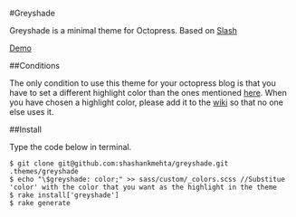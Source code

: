 #Greyshade

Greyshade is a minimal theme for Octopress.
Based on [Slash](https://github.com/tommy351/Octopress-Theme-Slash)  

[Demo](http://shashankmehta.in)

##Conditions

The only condition to use this theme for your octopress blog is that you have to set a different highlight color than the ones mentioned [here](https://github.com/shashankmehta/greyshade/wiki/Sites-using-Greyshade). When you have chosen a highlight color, please add it to the [wiki](https://github.com/shashankmehta/greyshade/wiki/Sites-using-Greyshade) so that no one else uses it.

##Install

Type the code below in terminal.

	$ git clone git@github.com:shashankmehta/greyshade.git .themes/greyshade
	$ echo "\$greyshade: color;" >> sass/custom/_colors.scss //Substitue 'color' with the color that you want as the highlight in the theme
	$ rake install['greyshade']
	$ rake generate
